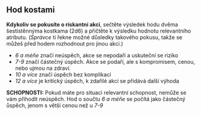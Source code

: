 ## Hod kostami
**Kdykoliv se pokusíte o riskantní akci**, sečtěte výsledek hodu dvěma šestistěnnýma kostkama (2d6) 
a přičtěte k výsledku hodnotu relevantního atributu. (*Správce* ti řekne možné důsledky takového pokusu,
takže se můžeš před hodem rozhodnout pro jinou akci.)

* *6 a méňe* značí neúspěch, akce se nepodaří a uskuteční se riziko
* *7-9* značí částečný úspěch. Akce se podaří, ale s kompromisem, cenou, nebo ujmou na zdraví.
* *10 a více* značí úspěch bez komplikací
* *12 a více* je kritický úspěch, k zdařilé akci se přidává další výhoda

**SCHOPNOSTI:** Pokud máte pro situaci relevantní schopnost, nemůže se vám přihodit neúspěch. Hod o součtu *6 a méňe* se počítá jako částečný ůspěch, jenom s větší cenou než u *7-9*